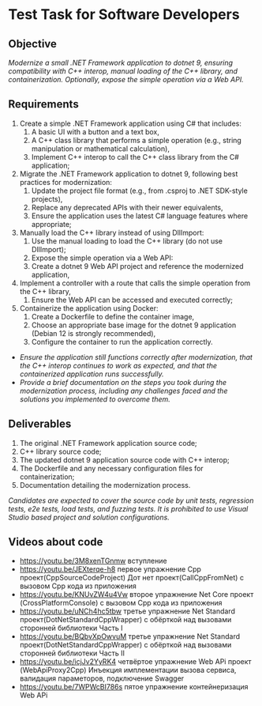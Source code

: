 # Test Task for Software Developers
## Objective
*Modernize a small .NET Framework application to dotnet 9, ensuring compatibility with C++ interop, manual loading of the C++ library, and
containerization. Optionally, expose the simple operation via a Web API.*
## Requirements
1. Create a simple .NET Framework application using C# that includes:
    1. A basic UI with a button and a text box,
    1. A C++ class library that performs a simple operation (e.g., string manipulation or mathematical calculation),
    1. Implement C++ interop to call the C++ class library from the C# application;
1. Migrate the .NET Framework application to dotnet 9, following best practices for modernization:
    1. Update the project file format (e.g., from .csproj to .NET SDK-style projects),
    1. Replace any deprecated APIs with their newer equivalents,
    1. Ensure the application uses the latest C# language features where appropriate;
1. Manually load the C++ library instead of using DllImport:
    1. Use the manual loading to load the C++ library (do not use DllImport);
    1. Expose the simple operation via a Web API:
    1. Create a dotnet 9 Web API project and reference the modernized application,
1. Implement a controller with a route that calls the simple operation from the C++ library,
    1. Ensure the Web API can be accessed and executed correctly;
1. Containerize the application using Docker:
    1.  Create a Dockerfile to define the container image,
    1. Choose an appropriate base image for the dotnet 9 application (Debian 12 is strongly recommended),
    1. Configure the container to run the application correctly.
   
- *Ensure the application still functions correctly after modernization, that the C++ interop continues to work as expected, and that the containerized application runs successfully.*
- *Provide a brief documentation on the steps you took during the modernization process, including any challenges faced and the solutions you implemented to overcome them.*
   
## Deliverables
1. The original .NET Framework application source code;
1. C++ library source code;
1. The updated dotnet 9 application source code with C++ interop;
1. The Dockerfile and any necessary configuration files for containerization;
1. Documentation detailing the modernization process.

*Candidates are expected to cover the source code by unit tests, regression tests, e2e tests, load tests, and fuzzing tests. It is prohibited to use Visual Studio based project and solution configurations.*

## Videos about code 
- https://youtu.be/3M8xenTGnmw вступление
- https://youtu.be/JEXterqe-h8 первое упражнение Cpp проект(CppSourceCodeProject)   Дот нет проект(CallCppFromNet) с вызовом Cpp кода из приложения
- https://youtu.be/KNUvZW4u4Vw второе упражнение Net Core  проект (CrossPlatformConsole) с вызовом Cpp кода из приложения
- https://youtu.be/uNCh4hc5tbw третье упражнение Net Standard проект(DotNetStandardCppWrapper) с обёрткой над вызовами сторонней  библиотеки Часть I
- https://youtu.be/BQbvXpOwvuM третье упражнение Net Standard проект(DotNetStandardCppWrapper) с обёрткой над вызовами сторонней  библиотеки Часть II
- https://youtu.be/icjJv2YyRK4 четвёртое  упражнение Web APi  проект (WebApiProxy2Cpp) Инъекция имплементации вызова сервиса, валидация параметоров, подключение Swagger
- https://youtu.be/7WPWcBI786s пятое   упражнение  контейнеризация Web APi
